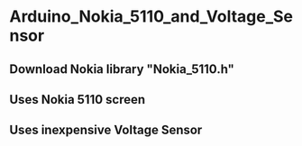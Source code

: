 # Arduino_Nokia_5110_and_Voltage_Sensor
## Download Nokia library "Nokia_5110.h"
## Uses Nokia 5110 screen 
## Uses inexpensive Voltage Sensor
